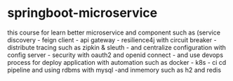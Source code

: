 # springboot-microservice
this course for learn better microservice and component such as (service discovery - feign client - api gateway - resilience4j with circuit breaker - distribute tracing 
such as zipkin & sleuth - and centralize configuration with config server  - security with oauth2 and openid connect - and use devops process for deploy application with automation such as docker - k8s - ci cd pipeline 
 and using rdbms with mysql -and inmemory such as h2 and redis 
